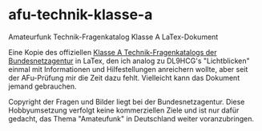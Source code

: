# afu-technik-klasse-a
Amateurfunk Technik-Fragenkatalog Klasse A LaTex-Dokument

Eine Kopie des offiziellen [Klasse A Technik-Fragenkatalogs der Bundesnetzagentur](https://www.bundesnetzagentur.de/DE/Sachgebiete/Telekommunikation/Unternehmen_Institutionen/Frequenzen/SpezielleAnwendungen/Amateurfunk/start.html) in LaTex, den ich analog zu DL9HCG's "Lichtblicken" einmal mit Informationen und Hilfestellungen anreichern wollte, aber seit der AFu-Prüfung mir die Zeit dazu fehlt. Vielleicht kann das Dokument jemand gebrauchen.

Copyright der Fragen und Bilder liegt bei der Bundesnetzagentur. Diese Hobbyumsetzung verfolgt keine kommerziellen Ziele und ist nur dafür gedacht, das Thema "Amateufunk" in Deutschland weiter voranzubringen.
